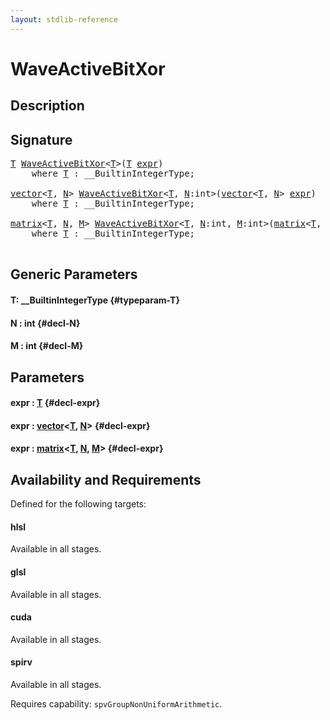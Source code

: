 ```yaml
---
layout: stdlib-reference
---
```


# WaveActiveBitXor

## Description





## Signature 

<pre>
<a href="/stdlib-reference/global-decls/WaveActiveBitXor#typeparam-T" class="code_type">T</a> <a href="/stdlib-reference/global-decls/WaveActiveBitXor">WaveActiveBitXor</a>&lt;<a href="/stdlib-reference/global-decls/WaveActiveBitXor#typeparam-T" class="code_type">T</a>&gt;(<a href="/stdlib-reference/global-decls/WaveActiveBitXor#typeparam-T" class="code_type">T</a> <a href="/stdlib-reference/global-decls/WaveActiveBitXor#decl-expr" class="code_param">expr</a>)
    <span class='code_keyword'>where</span> <a href="/stdlib-reference/global-decls/WaveActiveBitXor#typeparam-T" class="code_type">T</a> : __BuiltinIntegerType;

<a href="/stdlib-reference/types/vector/index" class="code_type">vector</a>&lt;<a href="/stdlib-reference/global-decls/WaveActiveBitXor#typeparam-T" class="code_type">T</a>, <a href="/stdlib-reference/global-decls/WaveActiveBitXor#decl-N" class="code_var">N</a>&gt; <a href="/stdlib-reference/global-decls/WaveActiveBitXor">WaveActiveBitXor</a>&lt;<a href="/stdlib-reference/global-decls/WaveActiveBitXor#typeparam-T" class="code_type">T</a>, <a href="/stdlib-reference/global-decls/WaveActiveBitXor#decl-N" class="code_var">N</a>:<span class="code_keyword">int</span>&gt;(<a href="/stdlib-reference/types/vector/index" class="code_type">vector</a>&lt;<a href="/stdlib-reference/global-decls/WaveActiveBitXor#typeparam-T" class="code_type">T</a>, <a href="/stdlib-reference/global-decls/WaveActiveBitXor#decl-N" class="code_var">N</a>&gt; <a href="/stdlib-reference/global-decls/WaveActiveBitXor#decl-expr" class="code_param">expr</a>)
    <span class='code_keyword'>where</span> <a href="/stdlib-reference/global-decls/WaveActiveBitXor#typeparam-T" class="code_type">T</a> : __BuiltinIntegerType;

<a href="/stdlib-reference/types/matrix/index" class="code_type">matrix</a>&lt;<a href="/stdlib-reference/global-decls/WaveActiveBitXor#typeparam-T" class="code_type">T</a>, <a href="/stdlib-reference/global-decls/WaveActiveBitXor#decl-N" class="code_var">N</a>, <a href="/stdlib-reference/global-decls/WaveActiveBitXor#decl-M" class="code_var">M</a>&gt; <a href="/stdlib-reference/global-decls/WaveActiveBitXor">WaveActiveBitXor</a>&lt;<a href="/stdlib-reference/global-decls/WaveActiveBitXor#typeparam-T" class="code_type">T</a>, <a href="/stdlib-reference/global-decls/WaveActiveBitXor#decl-N" class="code_var">N</a>:<span class="code_keyword">int</span>, <a href="/stdlib-reference/global-decls/WaveActiveBitXor#decl-M" class="code_var">M</a>:<span class="code_keyword">int</span>&gt;(<a href="/stdlib-reference/types/matrix/index" class="code_type">matrix</a>&lt;<a href="/stdlib-reference/global-decls/WaveActiveBitXor#typeparam-T" class="code_type">T</a>, <a href="/stdlib-reference/global-decls/WaveActiveBitXor#decl-N" class="code_var">N</a>, <a href="/stdlib-reference/global-decls/WaveActiveBitXor#decl-M" class="code_var">M</a>&gt; <a href="/stdlib-reference/global-decls/WaveActiveBitXor#decl-expr" class="code_param">expr</a>)
    <span class='code_keyword'>where</span> <a href="/stdlib-reference/global-decls/WaveActiveBitXor#typeparam-T" class="code_type">T</a> : __BuiltinIntegerType;

</pre>

## Generic Parameters

#### T: \_\_BuiltinIntegerType {#typeparam-T}
#### N  : int {#decl-N}
#### M  : int {#decl-M}

## Parameters

#### expr  : [T](/stdlib-reference/global-decls/WaveActiveBitXor#typeparam-T) {#decl-expr}
#### expr  : [vector](/stdlib-reference/types/vector/index)\<[T](/stdlib-reference/types/vector/index#typeparam-T), [N](/stdlib-reference/types/vector/index#decl-N)\> {#decl-expr}
#### expr  : [matrix](/stdlib-reference/types/matrix/index)\<[T](/stdlib-reference/types/matrix/T), [N](/stdlib-reference/types/matrix/index#decl-N), [M](/stdlib-reference/types/matrix/index#decl-M)\> {#decl-expr}

## Availability and Requirements

Defined for the following targets:

#### hlsl
Available in all stages.

#### glsl
Available in all stages.

#### cuda
Available in all stages.

#### spirv
Available in all stages.

Requires capability: `spvGroupNonUniformArithmetic`.


